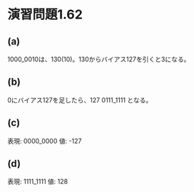 # 演習問題1.62

## (a)
1000_0010は、130(10)。130からバイアス127を引くと3になる。

## (b)
0にバイアス127を足したら、127
0111_1111
となる。

## (c)
表現: 0000_0000
値: -127

## (d)
表現: 1111_1111
値: 128

